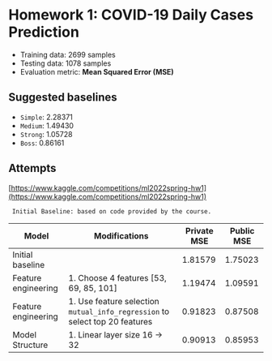 # Homework 1: COVID-19 Daily Cases Prediction
- Training data: 2699 samples
- Testing data: 1078 samples
- Evaluation metric: **Mean Squared Error (MSE)**


## Suggested baselines

- `Simple`: 2.28371
- `Medium`: 1.49430
- `Strong`: 1.05728
- `Boss`: 0.86161


## Attempts

[https://www.kaggle.com/competitions/ml2022spring-hw1](https://www.kaggle.com/competitions/ml2022spring-hw1)

` Initial Baseline: based on code provided by the course.`

| Model | Modifications | Private MSE | Public MSE |
| ------------ | --------------- | --------------- | ------------- |
| Initial baseline  |  | 1.81579 | 1.75023 | 
| Feature engineering  | 1. Choose 4 features [53, 69, 85, 101] | 1.19474 | 1.09591 | 
| Feature engineering  | 1. Use feature selection `mutual_info_regression` to select top 20 features | 0.91823 | 0.87508 |
| Model Structure | 1. Linear layer size 16 -> 32 | 0.90913 | 0.85953 | 